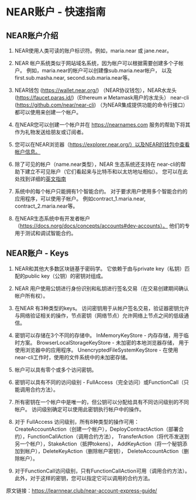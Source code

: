 # NEAR账户 - 快速指南
## NEAR账户介绍

1. NEAR使用人类可读的账户标识符。例如，maria.near 或 jane.near。

2. NEAR 帐户系统类似于网站域名系统，因为帐户可以根据需要创建多个子帐户。 例如，maria.near的帐户可以创建像sub.maria.near帐户，
以及 first.sub.masha.near, second.sub.maria.near等。

3. NEAR钱包 (https://wallet.near.org/) （NEAR协议钱包），NEAR水龙头(https://faucet.paras.id/)（Ethereum и Metamask用户的水龙头）
   near-cli (https://github.com/near/near-cli) （为NEAR集成提供功能的命令行接口）都可以使用来创建一个帐户。

4. 在NEAR您可以创建一个帐户并在 https://nearnames.com 服务的帮助下将其作为礼物发送给朋友或订阅者。

5. 您可以在NEAR浏览器（https://explorer.near.org/）以及NEAR的钱包中查看帐户信息。

6. 除了可见的帐户（name.near类型），NEAR 生态系统还支持在 near-cli的帮助下建立不可见账户（它们看起来与比特币和以太坊地址相似）。 
   您可以在此处找到详细的[英文指南](https://learnnear.club/doc/roles/integrator/implicit-accounts/)

7. 系统中的每个帐户只能拥有1个智能合约。 对于要求用户使用多个智能合约的应用程序，可以使用子帐户。 例如contract_1.maria.near, 
   contract_2.maria.near等。

8. 在NEAR生态系统中有开发者帐户（https://docs.norg/docs/concepts/accounts#dev-accounts）。 他们的专用于测试和调试智能合约。

## NEAR账户 - Keys

1. NEAR和其他大多数区块链基于密码学。 它依赖于由与private key（私钥）匹配的public key（公钥）的密钥对组成。

2. NEAR 用户使用公钥进行身份识别和私钥进行签名交易（在交易创建期间确认帐户所有权）。

3. 在NEAR 有3种类型的keys。 访问密钥用于从帐户签名交易，验证器密钥允许与网络验证相关的操作，节点密钥（网络节点）允许网络上节点之间的低级通信。

4. 密钥可以存储在3个不同的存储中。 InMemoryKeyStore - 内存存储，用于临时方案。 BrowserLocalStorageKeyStore - 未加密的本地浏览器存储，
   用于使用浏览器中的应用程序。 UnencryptedFileSystemKeyStore - 在使用near-cli工作时，使用的文件系统中的未加密存储。
   
5. 帐户可以具有零个或多个访问密钥。

6. 密钥可以具有不同的访问级别 - FullAccess（完全访问）或FunctionCall（只能调用合约方法）。

7. 所有密钥在一个帐户中是唯一的，但公钥可以分配给具有不同访问级别的不同帐户。 访问级别确定可以使用此密钥执行帐户中的操作。

8. 对于 FullAccess 访问级别，所有8种类型的操作可用：CreateAccountAction（创建一个帐户），DeployContractAction（部署合约），FunctionCallAction（调用合约方法），
   TransferAction（将代币发送到另一个帐户），StakeAction（抵押tokens）， AddKeyAction（将一个秘钥添加到帐户），DeleteKeyAction（删除帐户密钥），
   DeleteAccountAction（删除帐户）。

9. 对于FunctionCall访问级别，只有FunctionCallAction可用（调用合约方法）。 此外，对于这样的密钥，您可以指定它可以调用的合约方法。

原文链接：https://learnnear.club/near-account-express-guide/

